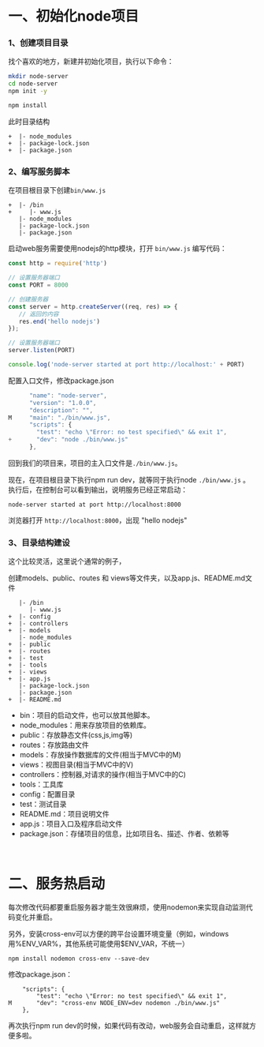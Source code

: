 # 一、初始化node项目

### 1、创建项目目录

找个喜欢的地方，新建并初始化项目，执行以下命令：

```sh
mkdir node-server
cd node-server
npm init -y

npm install
```
此时目录结构
```
+  |- node_modules
+  |- package-lock.json
+  |- package.json
```


### 2、编写服务脚本

在项目根目录下创建`bin/www.js`

```
+  |- /bin
+     |- www.js
   |- node_modules
   |- package-lock.json
   |- package.json
```
启动web服务需要使用nodejs的http模块，打开 `bin/www.js` 编写代码：

```js
const http = require('http')

// 设置服务器端口
const PORT = 8000

// 创建服务器
const server = http.createServer((req, res) => {
   // 返回的内容
   res.end('hello nodejs')
});

// 设置服务器端口
server.listen(PORT)

console.log('node-server started at port http://localhost:' + PORT)
```
配置入口文件，修改package.json

```js
      "name": "node-server",
      "version": "1.0.0",
      "description": "",
M     "main": "./bin/www.js",
      "scripts": {
        "test": "echo \"Error: no test specified\" && exit 1",
+       "dev": "node ./bin/www.js"
      },
```

回到我们的项目来，项目的主入口文件是`./bin/www.js`。

现在，在项目根目录下执行npm run dev，就等同于执行node `./bin/www.js` 。 执行后，在控制台可以看到输出，说明服务已经正常启动：

```
node-server started at port http://localhost:8000
```

浏览器打开 `http://localhost:8000`，出现 "hello nodejs"


### 3、目录结构建设
这个比较灵活，这里说个通常的例子，

创建models、public、routes 和 views等文件夹，以及app.js、README.md文件

```
   |- /bin
      |- www.js
+  |- config
+  |- controllers
+  |- models
   |- node_modules
+  |- public
+  |- routes
+  |- test
+  |- tools
+  |- views
+  |- app.js
   |- package-lock.json
   |- package.json
+  |- README.md
```
- bin：项目的启动文件，也可以放其他脚本。
- node_modules：用来存放项目的依赖库。
- public：存放静态文件(css,js,img等)
- routes：存放路由文件
- models：存放操作数据库的文件(相当于MVC中的M)
- views：视图目录(相当于MVC中的V)
- controllers：控制器,对请求的操作(相当于MVC中的C)
- tools：工具库
- config：配置目录
- test：测试目录
- README.md：项目说明文件
- app.js：项目入口及程序启动文件
- package.json：存储项目的信息，比如项目名、描述、作者、依赖等

<br>

# 二、服务热启动

每次修改代码都要重启服务器才能生效很麻烦，使用nodemon来实现自动监测代码变化并重启。

另外，安装cross-env可以方便的跨平台设置环境变量（例如，windows用%ENV_VAR%，其他系统可能使用$ENV_VAR，不统一）

```
npm install nodemon cross-env --save-dev
```

修改package.json：
```
    "scripts": {
        "test": "echo \"Error: no test specified\" && exit 1",
M       "dev": "cross-env NODE_ENV=dev nodemon ./bin/www.js"
    },
```

再次执行npm run dev的时候，如果代码有改动，web服务会自动重启，这样就方便多啦。
